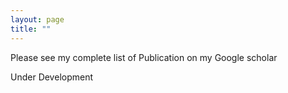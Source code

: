 ```yaml
---
layout: page
title: "" 
---
```

Please see my complete list of Publication on my Google scholar

Under Development
